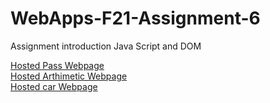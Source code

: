 # WebApps-F21-Assignment-6
Assignment introduction Java Script and DOM

<a href="https://44-563-webapps-f21.github.io/webapps-f21-assignment-6-nagireddyakhilredddy/pass.html"> Hosted Pass Webpage </a > <br>
<a href="https://44-563-webapps-f21.github.io/webapps-f21-assignment-6-nagireddyakhilredddy/arthimetic.html"> Hosted Arthimetic Webpage </a ><br>
<a href="https://44-563-webapps-f21.github.io/webapps-f21-assignment-6-nagireddyakhilredddy/car.html"> Hosted car Webpage </a >

